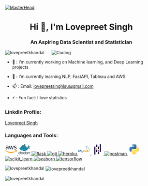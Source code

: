 [![MasterHead](https://cdn.pixabay.com/photo/2018/09/27/09/22/artificial-intelligence-3706562_960_720.jpg)](https://rishavchanda.io)

<h1 align="center">Hi 👋, I'm Lovepreet Singh</h1>

<h3 align="center">An Aspiring Data Scientist and Statistician</h3>


<img align="right" alt="Coding" width="350" src="https://cdn.dribbble.com/users/1162077/screenshots/3848914/programmer.gif">

<p align="left"> <img src="https://komarev.com/ghpvc/?username=lovepreetkhandal&label=Profile%20views&color=0e75b6&style=flat" alt="lovepreetkhandal" /> </p>

- 🔭 : I’m currently working on Machine learning, 
and Deep Learning projects

- 🌱 : I’m currently learning NLP, FastAPI, Tableau and AWS

- 📫 : Email: lovepreetsinghlsu@gmail.com

- ⚡ : Fun fact: I love statistics

<h3 align="left">LinkdIn Profile:</h3>
<div class="badge-base LI-profile-badge" data-locale="en_US" data-size="medium" data-theme="dark" data-type="VERTICAL" data-vanity="lovepreet-singh-lsu" data-version="v1"><a class="badge-base__link LI-simple-link" href="https://www.linkedin.com/in/lovepreet-singh-lsu?trk=profile-badge">Lovepreet Singh</a></div>
              



              

<h3 align="left">Languages and Tools:</h3>
<p align="left"> <a href="https://aws.amazon.com" target="_blank" rel="noreferrer"> <img src="https://raw.githubusercontent.com/devicons/devicon/master/icons/amazonwebservices/amazonwebservices-original-wordmark.svg" alt="aws" width="40" height="40"/> </a> <a href="https://www.docker.com/" target="_blank" rel="noreferrer"> <img src="https://raw.githubusercontent.com/devicons/devicon/master/icons/docker/docker-original-wordmark.svg" alt="docker" width="40" height="40"/> </a> <a href="https://flask.palletsprojects.com/" target="_blank" rel="noreferrer"> <img src="https://www.vectorlogo.zone/logos/pocoo_flask/pocoo_flask-icon.svg" alt="flask" width="40" height="40"/> </a> <a href="https://git-scm.com/" target="_blank" rel="noreferrer"> <img src="https://www.vectorlogo.zone/logos/git-scm/git-scm-icon.svg" alt="git" width="40" height="40"/> </a> <a href="https://heroku.com" target="_blank" rel="noreferrer"> <img src="https://www.vectorlogo.zone/logos/heroku/heroku-icon.svg" alt="heroku" width="40" height="40"/> </a> <a href="https://www.mysql.com/" target="_blank" rel="noreferrer"> <img src="https://raw.githubusercontent.com/devicons/devicon/master/icons/mysql/mysql-original-wordmark.svg" alt="mysql" width="40" height="40"/> </a> <a href="https://pandas.pydata.org/" target="_blank" rel="noreferrer"> <img src="https://raw.githubusercontent.com/devicons/devicon/2ae2a900d2f041da66e950e4d48052658d850630/icons/pandas/pandas-original.svg" alt="pandas" width="40" height="40"/> </a> <a href="https://postman.com" target="_blank" rel="noreferrer"> <img src="https://www.vectorlogo.zone/logos/getpostman/getpostman-icon.svg" alt="postman" width="40" height="40"/> </a> <a href="https://www.python.org" target="_blank" rel="noreferrer"> <img src="https://raw.githubusercontent.com/devicons/devicon/master/icons/python/python-original.svg" alt="python" width="40" height="40"/> </a> <a href="https://scikit-learn.org/" target="_blank" rel="noreferrer"> <img src="https://upload.wikimedia.org/wikipedia/commons/0/05/Scikit_learn_logo_small.svg" alt="scikit_learn" width="40" height="40"/> </a> <a href="https://seaborn.pydata.org/" target="_blank" rel="noreferrer"> <img src="https://seaborn.pydata.org/_images/logo-mark-lightbg.svg" alt="seaborn" width="40" height="40"/> </a> <a href="https://www.tensorflow.org" target="_blank" rel="noreferrer"> <img src="https://www.vectorlogo.zone/logos/tensorflow/tensorflow-icon.svg" alt="tensorflow" width="40" height="40"/> </a> </p>

<p><img align="left" src="https://github-readme-stats.vercel.app/api/top-langs?username=lovepreetkhandal&show_icons=true&locale=en&layout=compact" alt="lovepreetkhandal" /></p>

<p>&nbsp;<img align="center" src="https://github-readme-stats.vercel.app/api?username=lovepreetkhandal&show_icons=true&locale=en" alt="lovepreetkhandal" /></p>

<p><img align="center" src="https://github-readme-streak-stats.herokuapp.com/?user=lovepreetkhandal&" alt="lovepreetkhandal" /></p>
